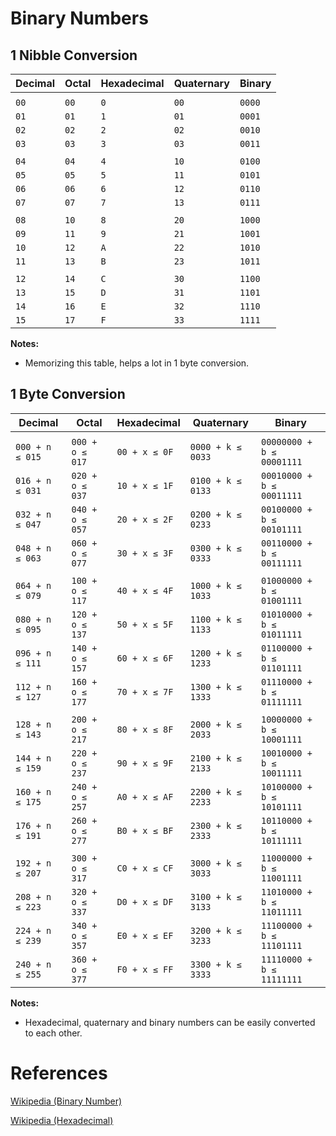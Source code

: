 # Binary Numbers

## 1 Nibble Conversion

|Decimal|Octal|Hexadecimal|Quaternary|Binary|
|-------|-----|-----------|----------|------|
|       |     |           |          |      |
|`00`   |`00` |`0`        |`00`      |`0000`|
|`01`   |`01` |`1`        |`01`      |`0001`|
|`02`   |`02` |`2`        |`02`      |`0010`|
|`03`   |`03` |`3`        |`03`      |`0011`|
|       |     |           |          |      |
|`04`   |`04` |`4`        |`10`      |`0100`|
|`05`   |`05` |`5`        |`11`      |`0101`|
|`06`   |`06` |`6`        |`12`      |`0110`|
|`07`   |`07` |`7`        |`13`      |`0111`|
|       |     |           |          |      |
|`08`   |`10` |`8`        |`20`      |`1000`|
|`09`   |`11` |`9`        |`21`      |`1001`|
|`10`   |`12` |`A`        |`22`      |`1010`|
|`11`   |`13` |`B`        |`23`      |`1011`|
|       |     |           |          |      |
|`12`   |`14` |`C`        |`30`      |`1100`|
|`13`   |`15` |`D`        |`31`      |`1101`|
|`14`   |`16` |`E`        |`32`      |`1110`|
|`15`   |`17` |`F`        |`33`      |`1111`|

**Notes:**

- Memorizing this table, helps a lot in 1 byte conversion.

## 1 Byte Conversion

|Decimal        |Octal          |Hexadecimal  |Quaternary       |Binary|
|---------------|---------------|-------------|-----------------|------|
|               |               |             |                 |      |
|`000 + n ≤ 015`|`000 + o ≤ 017`|`00 + x ≤ 0F`|`0000 + k ≤ 0033`|`00000000 + b ≤ 00001111`|
|`016 + n ≤ 031`|`020 + o ≤ 037`|`10 + x ≤ 1F`|`0100 + k ≤ 0133`|`00010000 + b ≤ 00011111`|
|`032 + n ≤ 047`|`040 + o ≤ 057`|`20 + x ≤ 2F`|`0200 + k ≤ 0233`|`00100000 + b ≤ 00101111`|
|`048 + n ≤ 063`|`060 + o ≤ 077`|`30 + x ≤ 3F`|`0300 + k ≤ 0333`|`00110000 + b ≤ 00111111`|
|               |               |             |                 |      |
|`064 + n ≤ 079`|`100 + o ≤ 117`|`40 + x ≤ 4F`|`1000 + k ≤ 1033`|`01000000 + b ≤ 01001111`|
|`080 + n ≤ 095`|`120 + o ≤ 137`|`50 + x ≤ 5F`|`1100 + k ≤ 1133`|`01010000 + b ≤ 01011111`|
|`096 + n ≤ 111`|`140 + o ≤ 157`|`60 + x ≤ 6F`|`1200 + k ≤ 1233`|`01100000 + b ≤ 01101111`|
|`112 + n ≤ 127`|`160 + o ≤ 177`|`70 + x ≤ 7F`|`1300 + k ≤ 1333`|`01110000 + b ≤ 01111111`|
|               |               |             |                 |      |
|`128 + n ≤ 143`|`200 + o ≤ 217`|`80 + x ≤ 8F`|`2000 + k ≤ 2033`|`10000000 + b ≤ 10001111`|
|`144 + n ≤ 159`|`220 + o ≤ 237`|`90 + x ≤ 9F`|`2100 + k ≤ 2133`|`10010000 + b ≤ 10011111`|
|`160 + n ≤ 175`|`240 + o ≤ 257`|`A0 + x ≤ AF`|`2200 + k ≤ 2233`|`10100000 + b ≤ 10101111`|
|`176 + n ≤ 191`|`260 + o ≤ 277`|`B0 + x ≤ BF`|`2300 + k ≤ 2333`|`10110000 + b ≤ 10111111`|
|               |               |             |                 |      |
|`192 + n ≤ 207`|`300 + o ≤ 317`|`C0 + x ≤ CF`|`3000 + k ≤ 3033`|`11000000 + b ≤ 11001111`|
|`208 + n ≤ 223`|`320 + o ≤ 337`|`D0 + x ≤ DF`|`3100 + k ≤ 3133`|`11010000 + b ≤ 11011111`|
|`224 + n ≤ 239`|`340 + o ≤ 357`|`E0 + x ≤ EF`|`3200 + k ≤ 3233`|`11100000 + b ≤ 11101111`|
|`240 + n ≤ 255`|`360 + o ≤ 377`|`F0 + x ≤ FF`|`3300 + k ≤ 3333`|`11110000 + b ≤ 11111111`|

**Notes:**

- Hexadecimal, quaternary and binary numbers can be easily converted to each other.

# References

[Wikipedia (Binary Number)](https://en.wikipedia.org/wiki/Binary_number)

[Wikipedia (Hexadecimal)](https://en.wikipedia.org/wiki/Hexadecimal)
